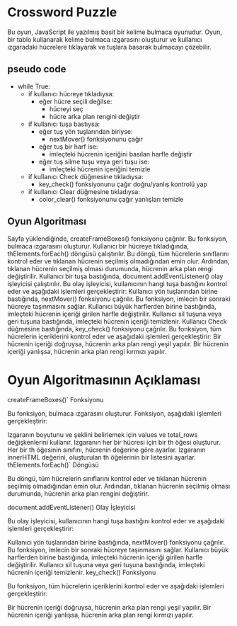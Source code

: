 # Crossword Puzzle

Bu oyun, JavaScript ile yazılmış basit bir kelime bulmaca oyunudur. Oyun, bir tablo kullanarak kelime bulmaca ızgarasını oluşturur ve kullanıcı ızgaradaki hücrelere tıklayarak ve tuşlara basarak bulmacayı çözebilir.
## pseudo code

- while True:
  - if kullanıcı hücreye tıkladıysa:
    - eğer hücre seçili değilse:
      - hücreyi seç
      - hücre arka plan rengini değiştir
  - if kullanıcı tuşa bastıysa:
    - eğer tuş yön tuşlarından biriyse:
      - nextMover() fonksiyonunu çağır
    - eğer tuş bir harf ise:
      - imleçteki hücrenin içeriğini basılan harfle değiştir
    - eğer tuş silme tuşu veya geri tuşu ise:
      - imleçteki hücrenin içeriğini temizle
  - if kullanıcı Check düğmesine tıkladıysa:
    - key_check() fonksiyonunu çağır doğru/yanlış kontrolü yap
  - if kullanıcı Clear düğmesine tıkladıysa:
    - color_clear() fonksiyonunu çağır yanlışları temizle
## Oyun Algoritması

Sayfa yüklendiğinde, createFrameBoxes() fonksiyonu çağrılır. Bu fonksiyon, bulmaca ızgarasını oluşturur.
Kullanıcı bir hücreye tıkladığında, thElements.forEach() döngüsü çalıştırılır. Bu döngü, tüm hücrelerin sınıflarını kontrol eder ve tıklanan hücrenin seçilmiş olmadığından emin olur. Ardından, tıklanan hücrenin seçilmiş olması durumunda, hücrenin arka plan rengi değiştirilir.
Kullanıcı bir tuşa bastığında, document.addEventListener() olay işleyicisi çalıştırılır. Bu olay işleyicisi, kullanıcının hangi tuşa bastığını kontrol eder ve aşağıdaki işlemleri gerçekleştirir:
Kullanıcı yön tuşlarından birine bastığında, nextMover() fonksiyonu çağrılır. Bu fonksiyon, imlecin bir sonraki hücreye taşınmasını sağlar.
Kullanıcı büyük harflerden birine bastığında, imleçteki hücrenin içeriği girilen harfle değiştirilir.
Kullanıcı sil tuşuna veya geri tuşuna bastığında, imleçteki hücrenin içeriği temizlenir.
Kullanıcı Check düğmesine bastığında, key_check() fonksiyonu çağrılır. Bu fonksiyon, tüm hücrelerin içeriklerini kontrol eder ve aşağıdaki işlemleri gerçekleştirir:
Bir hücrenin içeriği doğruysa, hücrenin arka plan rengi yeşil yapılır.
Bir hücrenin içeriği yanlışsa, hücrenin arka plan rengi kırmızı yapılır.

# Oyun Algoritmasının Açıklaması

createFrameBoxes()` Fonksiyonu

Bu fonksiyon, bulmaca ızgarasını oluşturur. Fonksiyon, aşağıdaki işlemleri gerçekleştirir:

Izgaranın boyutunu ve şeklini belirlemek için values ve total_rows değişkenlerini kullanır.
Izgaranın her bir hücresi için bir th öğesi oluşturur.
Her bir th öğesinin sınıfını, hücrenin değerine göre ayarlar.
Izgaranın innerHTML değerini, oluşturulan th öğelerinin bir listesini ayarlar.
thElements.forEach()` Döngüsü

Bu döngü, tüm hücrelerin sınıflarını kontrol eder ve tıklanan hücrenin seçilmiş olmadığından emin olur. Ardından, tıklanan hücrenin seçilmiş olması durumunda, hücrenin arka plan rengini değiştirir.

document.addEventListener() Olay İşleyicisi

Bu olay işleyicisi, kullanıcının hangi tuşa bastığını kontrol eder ve aşağıdaki işlemleri gerçekleştirir:

Kullanıcı yön tuşlarından birine bastığında, nextMover() fonksiyonu çağrılır. Bu fonksiyon, imlecin bir sonraki hücreye taşınmasını sağlar.
Kullanıcı büyük harflerden birine bastığında, imleçteki hücrenin içeriği girilen harfle değiştirilir.
Kullanıcı sil tuşuna veya geri tuşuna bastığında, imleçteki hücrenin içeriği temizlenir.
key_check() Fonksiyonu

Bu fonksiyon, tüm hücrelerin içeriklerini kontrol eder ve aşağıdaki işlemleri gerçekleştirir:

Bir hücrenin içeriği doğruysa, hücrenin arka plan rengi yeşil yapılır.
Bir hücrenin içeriği yanlışsa, hücrenin arka plan rengi kırmızı yapılır.


   
